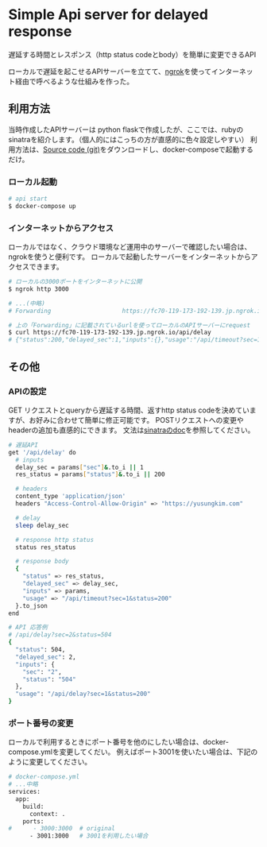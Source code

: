 # Simple Api server for delayed response

遅延する時間とレスポンス（http status codeとbody）を簡単に変更できるAPI

ローカルで遅延を起こせるAPIサーバーを立てて、[ngrok](https://ngrok.com/)を使ってインターネット経由で呼べるような仕組みを作った。


## 利用方法
当時作成したAPIサーバーは python flaskで作成したが、ここでは、rubyのsinatraを紹介します。（個人的にはこっちの方が直感的に色々設定しやすい）
利用方法は、[Source code (git)](https://github.com/yusungkim/delay_api)をダウンロードし、docker-composeで起動するだけ。
### ローカル起動
```bash
# api start
$ docker-compose up
```

### インターネットからアクセス
ローカルではなく、クラウド環境など運用中のサーバーで確認したい場合は、ngrokを使うと便利です。
ローカルで起動したサーバーをインターネットからアクセスできます。

```bash
# ローカルの3000ポートをインターネットに公開
$ ngrok http 3000

# ...(中略)
# Forwarding                    https://fc70-119-173-192-139.jp.ngrok.io -> http://localhost:3000

# 上の「Forwarding」に記載されているurlを使ってローカルのAPIサーバーにrequest
$ curl https://fc70-119-173-192-139.jp.ngrok.io/api/delay
# {"status":200,"delayed_sec":1,"inputs":{},"usage":"/api/timeout?sec=1&status=200"}
```

## その他

### APIの設定
GET リクエストとqueryから遅延する時間、返すhttp status codeを決めていますが、お好みに合わせて簡単に修正可能です。
POSTリクエストへの変更や headerの追加も直感的にできます。
文法は[sinatraのdoc](https://github.com/sinatra/sinatra#routes)を参照してください。

```bash
# 遅延API
get '/api/delay' do
  # inputs
  delay_sec = params["sec"]&.to_i || 1
  res_status = params["status"]&.to_i || 200

  # headers
  content_type 'application/json'
  headers "Access-Control-Allow-Origin" => "https://yusungkim.com"

  # delay
  sleep delay_sec

  # response http status
  status res_status

  # response body
  {
    "status" => res_status,
    "delayed_sec" => delay_sec,
    "inputs" => params,
    "usage" => "/api/timeout?sec=1&status=200"
  }.to_json
end
```

```bash
# API 応答例
# /api/delay?sec=2&status=504
{
  "status": 504,
  "delayed_sec": 2,
  "inputs": {
    "sec": "2",
    "status": "504"
  },
  "usage": "/api/delay?sec=1&status=200"
}
```

### ポート番号の変更

ローカルで利用するときにポート番号を他のにしたい場合は、docker-compose.ymlを変更してくだい。
例えばポート3001を使いたい場合は、下記のように変更してください。

```bash
# docker-compose.yml
# ...中略
services:
  app:
    build:
      context: .
    ports:
#      - 3000:3000  # original
      - 3001:3000   # 3001を利用したい場合
```
